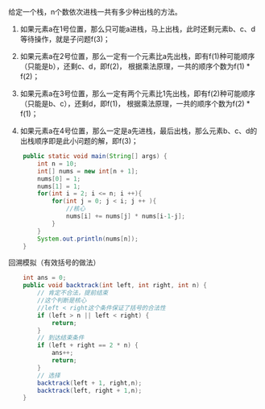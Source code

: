 给定一个栈，n个数依次进栈一共有多少种出栈的方法。

1. 如果元素a在1号位置，那么只可能a进栈，马上出栈，此时还剩元素b、c、d等待操作，就是子问题f(3)；

2. 如果元素a在2号位置，那么一定有一个元素比a先出栈，即有f(1)种可能顺序（只能是b），还剩c、d，即f(2)，     根据乘法原理，一共的顺序个数为f(1) * f(2)；

3. 如果元素a在3号位置，那么一定有两个元素比1先出栈，即有f(2)种可能顺序（只能是b、c），还剩d，即f(1)，
   根据乘法原理，一共的顺序个数为f(2) * f(1)；

4. 如果元素a在4号位置，那么一定是a先进栈，最后出栈，那么元素b、c、d的出栈顺序即是此小问题的解，即f(3)；


```java
    public static void main(String[] args) {
        int n = 10;
        int[] nums = new int[n + 1];
        nums[0] = 1;
        nums[1] = 1;
        for(int i = 2; i <= n; i ++){
            for(int j = 0; j < i; j ++ ){
                //核心
                nums[i] += nums[j] * nums[i-1-j];
            }
        }
        System.out.println(nums[n]);
    }
```

回溯模拟（有效括号的做法）
```java
    int ans = 0;
    public void backtrack(int left, int right, int n) {
        // 肯定不合法，提前结束
        //这个判断是核心
        //left < right这个条件保证了括号的合法性
        if (left > n || left < right) {
            return;
        }
        // 到达结束条件
        if (left + right == 2 * n) {
            ans++;
            return;
        }
        // 选择
        backtrack(left + 1, right,n);
        backtrack(left, right + 1,n);
    }
```